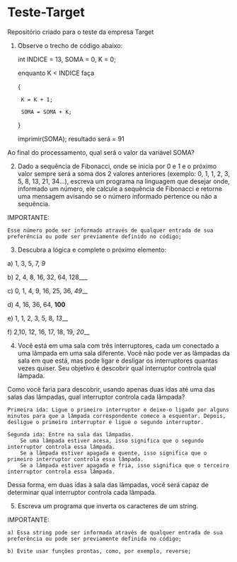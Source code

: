 # Teste-Target
Repositório criado para o teste da empresa Target
1) Observe o trecho de código abaixo: 

 	int INDICE = 13, SOMA = 0, K = 0; 

 	enquanto K < INDICE faça 

	{ 

		K = K + 1; 

		SOMA = SOMA + K; 

	} 

 	imprimir(SOMA); resultado será = 91

  

Ao final do processamento, qual será o valor da variável SOMA? 

  

 2) Dado a sequência de Fibonacci, onde se inicia por 0 e 1 e o próximo valor sempre será a soma dos 2 valores anteriores (exemplo: 0, 1, 1, 2, 3, 5, 8, 13, 21, 34...), escreva um programa na linguagem que desejar onde, informado um número, ele calcule a sequência de Fibonacci e retorne uma mensagem avisando se o número informado pertence ou não a sequência. 

  

IMPORTANTE:  

	Esse número pode ser informado através de qualquer entrada de sua preferência ou pode ser previamente definido no código; 

   

3) Descubra a lógica e complete o próximo elemento:  

   

a) 1, 3, 5, 7, _9_  

b) 2, 4, 8, 16, 32, 64, 128___  

c) 0, 1, 4, 9, 16, 25, 36, _49___  

d) 4, 16, 36, 64, __100__  

e) 1, 1, 2, 3, 5, 8, _13___  

f) 2,10, 12, 16, 17, 18, 19, _20___  

   

4) Você está em uma sala com três interruptores, cada um conectado a uma lâmpada em uma sala diferente. Você não pode ver as lâmpadas da sala em que está, mas pode ligar e desligar os interruptores quantas vezes quiser. Seu objetivo é descobrir qual interruptor controla qual lâmpada.

Como você faria para descobrir, usando apenas duas idas até uma das salas das lâmpadas, qual interruptor controla cada lâmpada?  


    Primeira ida: Ligue o primeiro interruptor e deixe-o ligado por alguns minutos para que a lâmpada correspondente comece a esquentar. Depois, desligue o primeiro interruptor e ligue o segundo interruptor.

    Segunda ida: Entre na sala das lâmpadas.
        Se uma lâmpada estiver acesa, isso significa que o segundo interruptor controla essa lâmpada.
        Se a lâmpada estiver apagada e quente, isso significa que o primeiro interruptor controla essa lâmpada.
        Se a lâmpada estiver apagada e fria, isso significa que o terceiro interruptor controla essa lâmpada.

Dessa forma, em duas idas à sala das lâmpadas, você será capaz de determinar qual interruptor controla cada lâmpada.

5) Escreva um programa que inverta os caracteres de um string. 


IMPORTANTE: 

	a) Essa string pode ser informada através de qualquer entrada de sua preferência ou pode ser previamente definida no código; 

	b) Evite usar funções prontas, como, por exemplo, reverse; 

  